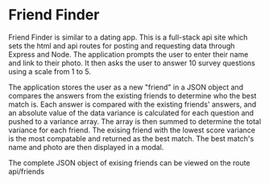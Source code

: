 # Friend Finder

Friend Finder is similar to a dating app.  This is a full-stack api site which sets the html and api routes for posting and requesting data through Express and Node.  The application prompts the user to enter their name and link to their photo.  It then asks the user to answer 10 survey questions using a scale from 1 to 5.  

The application stores the user as a new "friend" in a JSON object and compares the answers from the existing friends to determine who the best match is.   Each answer is compared with the existing friends' answers, and an absolute value of the data variance is calculated for each question and pushed to a variance array.  The array is then summed to determine the total variance for each friend.  The exising friend with the lowest score variance is the most compatable and returned as the best match.  The best match's name and photo are then displayed in a modal.

The complete JSON object of exising friends can be viewed on the route api/friends